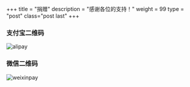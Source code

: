 +++
title = "捐赠"
description = "感谢各位的支持！"
weight = 99
type = "post"
class="post last"
+++
<br/>
### 支付宝二维码

![alipay](images/alipay.png)

### 微信二维码

![weixinpay](images/weixinpay.png)

